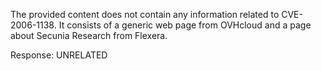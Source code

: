 The provided content does not contain any information related to CVE-2006-1138. It consists of a generic web page from OVHcloud and a page about Secunia Research from Flexera.

Response: UNRELATED